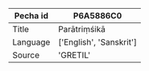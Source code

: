 |Pecha id | P6A5886C0
| --- | --- 
|Title | Parātriṃśikā 
|Language | ['English', 'Sanskrit']
|Source | 'GRETIL'